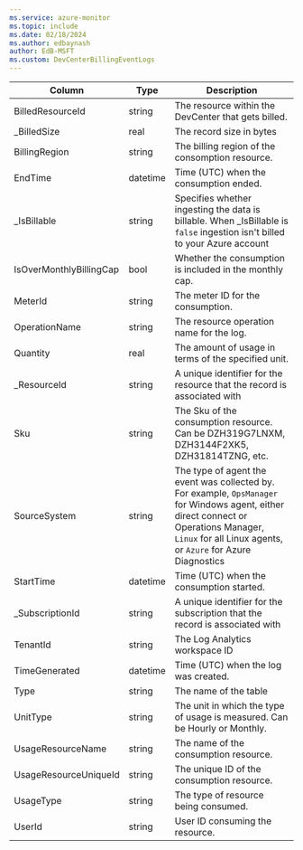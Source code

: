 ```yaml
---
ms.service: azure-monitor
ms.topic: include
ms.date: 02/18/2024
ms.author: edbaynash
author: EdB-MSFT
ms.custom: DevCenterBillingEventLogs
---
```



| Column | Type | Description |
|---|---|---|
| BilledResourceId | string | The resource within the DevCenter that gets billed. |
| _BilledSize | real | The record size in bytes |
| BillingRegion | string | The billing region of the consomption resource. |
| EndTime | datetime | Time (UTC) when the consumption ended. |
| _IsBillable | string | Specifies whether ingesting the data is billable. When _IsBillable is `false` ingestion isn't billed to your Azure account |
| IsOverMonthlyBillingCap | bool | Whether the consumption is included in the monthly cap. |
| MeterId | string | The meter ID for the consumption. |
| OperationName | string | The resource operation name for the log. |
| Quantity | real | The amount of usage in terms of the specified unit. |
| _ResourceId | string | A unique identifier for the resource that the record is associated with |
| Sku | string | The Sku of the consumption resource. Can be DZH319G7LNXM, DZH3144F2XK5, DZH31814TZNG, etc. |
| SourceSystem | string | The type of agent the event was collected by. For example, `OpsManager` for Windows agent, either direct connect or Operations Manager, `Linux` for all Linux agents, or `Azure` for Azure Diagnostics |
| StartTime | datetime | Time (UTC) when the consumption started. |
| _SubscriptionId | string | A unique identifier for the subscription that the record is associated with |
| TenantId | string | The Log Analytics workspace ID |
| TimeGenerated | datetime | Time (UTC) when the log was created. |
| Type | string | The name of the table |
| UnitType | string | The unit in which the type of usage is measured. Can be Hourly or Monthly. |
| UsageResourceName | string | The name of the consumption resource. |
| UsageResourceUniqueId | string | The unique ID of the consumption resource. |
| UsageType | string | The type of resource being consumed. |
| UserId | string | User ID consuming the resource. |
